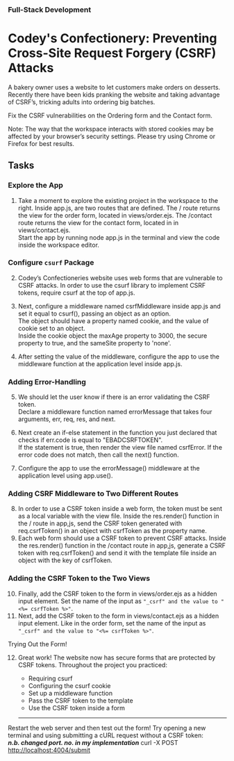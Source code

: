 ### Full-Stack Development

# Codey's Confectionery: Preventing Cross-Site Request Forgery (CSRF) Attacks

A bakery owner uses a website to let customers make orders on desserts. Recently there have been kids pranking the website and taking advantage of CSRF’s, tricking adults into ordering big batches.  

Fix the CSRF vulnerabilities on the Ordering form and the Contact form.  

Note: The way that the workspace interacts with stored cookies may be affected by your browser’s security settings. Please try using Chrome or Firefox for best results.

## Tasks

### Explore the App

1. Take a moment to explore the existing project in the workspace to the right. Inside app.js, are two routes that are defined. The / route returns the view for the order form, located in views/order.ejs. The /contact route returns the view for the contact form, located in in views/contact.ejs.  
Start the app by running node app.js in the terminal and view the code inside the workspace editor.

### Configure `csurf` Package

2. Codey’s Confectioneries website uses web forms that are vulnerable to CSRF attacks. In order to use the csurf library to implement CSRF tokens, require csurf at the top of app.js.  

3. Next, configure a middleware named csrfMiddleware inside app.js and set it equal to csurf(), passing an object as an option.  
The object should have a property named cookie, and the value of cookie set to an object.  
Inside the cookie object the maxAge property to 3000, the secure property to true, and the sameSite property to 'none'.

4. After setting the value of the middleware, configure the app to use the middleware function at the application level inside app.js.

### Adding Error-Handling

5. We should let the user know if there is an error validating the CSRF token.  
Declare a middleware function named errorMessage that takes four arguments, err, req, res, and next.

6. Next create an if-else statement in the function you just declared that checks if err.code is equal to "EBADCSRFTOKEN".  
If the statement is true, then render the view file named csrfError. If the error code does not match, then call the next() function.
7. Configure the app to use the errorMessage() middleware at the application level using app.use().

### Adding CSRF Middleware to Two Different Routes

8. In order to use a CSRF token inside a web form, the token must be sent as a local variable with the view file. Inside the res.render() function in the / route in app,js, send the CSRF token generated with req.csrfToken() in an object with csrfToken as the property name.
9. Each web form should use a CSRF token to prevent CSRF attacks. Inside the res.render() function in the /contact route in app,js, generate a CSRF token with req.csrfToken() and send it with the template file inside an object with the key of csrfToken.

### Adding the CSRF Token to the Two Views

10. Finally, add the CSRF token to the form in views/order.ejs as a hidden input element. Set the name of the input as `"_csrf" and the value to "<%= csrfToken %>"`.
11. Next, add the CSRF token to the form in views/contact.ejs as a hidden input element. Like in the order form, set the name of the input as `"_csrf" and the value to "<%= csrfToken %>"`.

Trying Out the Form!

12. Great work! The website now has secure forms that are protected by CSRF tokens. Throughout the project you practiced:

    - Requiring csurf
    - Configuring the csurf cookie
    - Set up a middleware function
    - Pass the CSRF token to the template
    - Use the CSRF token inside a form  

    ---

Restart the web server and then test out the form! Try opening a new terminal and using submitting a cURL request without a CSRF token:  
***n.b. changed port. no. in my implementation***
curl -X POST <http://localhost:4004/submit>
